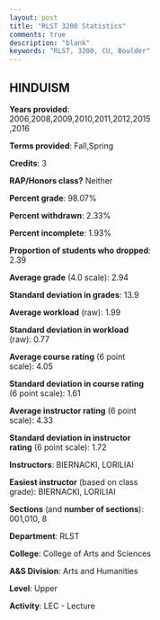 ```yaml
---
layout: post
title: "RLST 3200 Statistics"
comments: true
description: "blank"
keywords: "RLST, 3200, CU, Boulder"
--- 
```

<head>
<script src="https://ajax.googleapis.com/ajax/libs/jquery/2.1.3/jquery.min.js"></script>
<script src="https://dl.dropboxusercontent.com/s/pc42nxpaw1ea4o9/highcharts.js?dl=0"></script>
<!-- <script src="../assets/js/highcharts.js"></script> -->
<style type="text/css">@font-face {
	font-family: "Bebas Neue";
	src: url(https://www.filehosting.org/file/details/544349/BebasNeue%20Regular.otf) format("opentype");
	}
	h1.Bebas { 
		font-family: "Bebas Neue", Verdana, Tahoma;
	}
</style>
</head>
<body>
	<div id="container" style="float: right; width: 45%; height: 88%; margin-left: 2.5%; margin-right: 2.5%;"></div>
	<script language="JavaScript">
		$(document).ready(function() {
		var chart = {type: 'column'};
		var title = {text: 'Grade Distribution'};
		var xAxis = {categories: ['A','B','C','D','F'],crosshair: true};
		var yAxis = {min: 0,title: {text: 'Percentage'}};
		var tooltip = {headerFormat: '<center><b><span style="font-size:20px">{point.key}</span></b></center>',
		               pointFormat: '<td style="padding:0"><b>{point.y:.1f}%</b></td>',
		               footerFormat: '</table>',shared: true,useHTML: true};
		var plotOptions = {column: {pointPadding: 0.0,borderWidth: 0}};  
		var credits = {enabled: false};var series= [{name: 'Percent',data: [33.81,40.21,15.3,8.54,2.14,]}];
		var json = {};
		json.chart = chart;
		json.title = title;
		json.tooltip = tooltip;
		json.xAxis = xAxis;
		json.yAxis = yAxis;  
		json.series = series;
		json.plotOptions = plotOptions;  
		json.credits = credits;
		$('#container').highcharts(json);
	});
	</script>
</body>
			   
## HINDUISM

**Years provided**: 2006,2008,2009,2010,2011,2012,2015,2016

**Terms provided**: Fall,Spring

**Credits**: 3

**RAP/Honors class?** Neither

**Percent grade**: 98.07%

**Percent withdrawn**: 2.33%

**Percent incomplete**: 1.93%

**Proportion of students who dropped**: 2.39

**Average grade** (4.0 scale): 2.94

**Standard deviation in grades**: 13.9

**Average workload** (raw): 1.99

**Standard deviation in workload** (raw): 0.77

**Average course rating** (6 point scale): 4.05

**Standard deviation in course rating** (6 point scale): 1.61

**Average instructor rating** (6 point scale): 4.33

**Standard deviation in instructor rating** (6 point scale): 1.72

**Instructors**: BIERNACKI, LORILIAI

**Easiest instructor** (based on class grade): BIERNACKI, LORILIAI

**Sections** (and **number of sections**): 001,010, 8

**Department**: RLST

**College**: College of Arts and Sciences

**A&S Division**: Arts and Humanities

**Level**: Upper

**Activity**: LEC - Lecture